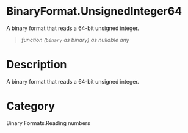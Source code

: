 ﻿# BinaryFormat.UnsignedInteger64
A binary format that reads a 64-bit unsigned integer.
> _function (<code>binary</code> as binary) as nullable any_
# Description 
A binary format that reads a 64-bit unsigned integer.
# Category 
Binary Formats.Reading numbers

